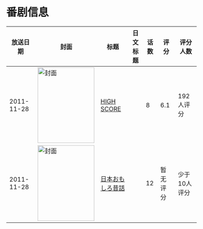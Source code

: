 # 番剧信息

|放送日期|封面|标题|日文标题|话数|评分|评分人数|
|---|---|---|---|---|---|---|
|2011-11-28|<img src="//lain.bgm.tv/pic/cover/c/10/5b/20113_ixB96.jpg" alt="封面" style="width:150px;height:200px;object-fit:cover;">|[HIGH SCORE](https://bangumi.tv/subject/20113)||8|6.1|192人评分|
|2011-11-28|<img src="//lain.bgm.tv/pic/cover/c/c3/60/238313_n8Stt.jpg" alt="封面" style="width:150px;height:200px;object-fit:cover;">|[日本おもしろ昔話](https://bangumi.tv/subject/238313)||12|暂无评分|少于10人评分|
